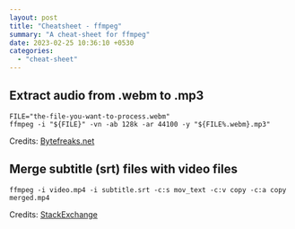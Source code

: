 ```yaml
---
layout: post
title: "Cheatsheet - ffmpeg"
summary: "A cheat-sheet for ffmpeg"
date: 2023-02-25 10:36:10 +0530
categories:
  - "cheat-sheet"
---
```


## Extract audio from .webm to .mp3

```shell
FILE="the-file-you-want-to-process.webm"
ffmpeg -i "${FILE}" -vn -ab 128k -ar 44100 -y "${FILE%.webm}.mp3"
```
Credits: [Bytefreaks.net](https://bytefreaks.net/gnulinux/bash/ffmpeg-extract-audio-from-webm-to-mp3)

## Merge subtitle (srt) files with video files
```shell
ffmpeg -i video.mp4 -i subtitle.srt -c:s mov_text -c:v copy -c:a copy merged.mp4
```
Credits: [StackExchange](https://superuser.com/a/520555)
